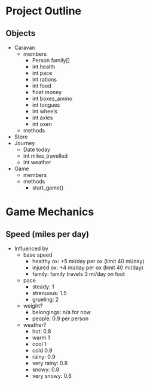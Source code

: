 # Project Outline
## Objects
- Caravan
    - members
        - Person family[]
        - int health
        - int pace
        - int rations
        - int food
        - float money
        - int boxes_ammo
        - int tongues
        - int wheels
        - int axles
        - int oxen
    - methods
- Store
- Journey
    - Date today
    - int miles_travelled
    - int weather
- Game
    - members
    - methods
        - start_game()
# Game Mechanics
## Speed (miles per day)
- Influenced by
    - base speed
        - healthy ox: +5 mi/day per ox (limit 40 mi/day)
        - injured ox: +4 mi/day per ox (limit 40 mi/day)
        - family: family travels 3 mi/day on foot
    - pace
        - steady: 1
        - strenuous: 1.5
        - grueling: 2
    - weight?
        - belongings: n/a for now
        - people: 0.9 per person
    - weather?
        - hot: 0.8
        - warm 1
        - cool 1
        - cold 0.9
        - rainy: 0.9
        - very rainy: 0.8
        - snowy: 0.8
        - very snowy: 0.6
